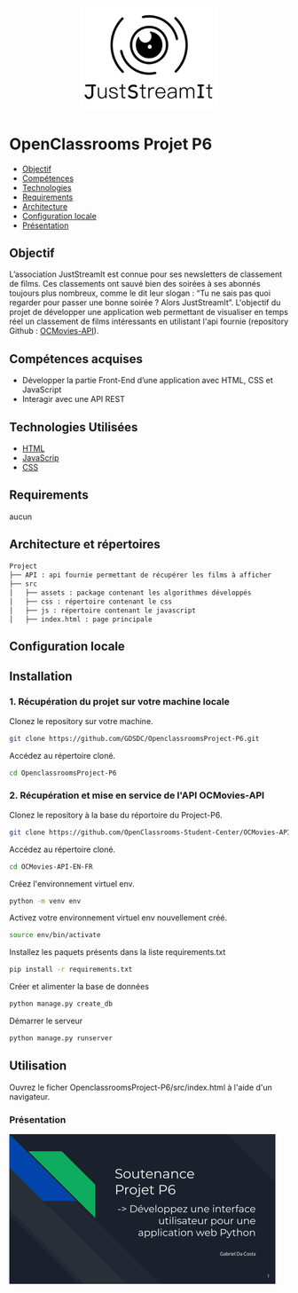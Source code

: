 <h3 align="center">
    <img alt="Logo" title="#logo" width="250px" src="/assets/16004298163529_P5.png">
    <br>
</h3>


# OpenClassrooms Projet P6

- [Objectif](#obj)
- [Compétences](#competences)
- [Technologies](#techs)
- [Requirements](#reqs)
- [Architecture](#architecture)
- [Configuration locale](#localconfig)
- [Présentation](#presentation)

<a id="obj"></a>
## Objectif

L’association JustStreamIt est connue pour ses newsletters de classement de films. Ces classements ont sauvé bien des soirées à ses abonnés toujours plus nombreux, comme le dit leur slogan : “Tu ne sais pas quoi regarder pour passer une bonne soirée ? Alors JustStreamIt”. 
L'objectif du projet de développer une application web permettant de visualiser en temps réel un classement de films intéressants en utilistant l'api fournie (repository Github : [OCMovies-API](https://github.com/OpenClassrooms-Student-Center/OCMovies-API-EN-FR)).

<a id="competences"></a>
## Compétences acquises
- Développer la partie Front-End d’une application avec HTML, CSS et JavaScript
- Interagir avec une API REST

<a id="techs"></a>
## Technologies Utilisées
- [HTML](https://developer.mozilla.org/fr/docs/Web/HTML)
- [JavaScrip](https://developer.mozilla.org/fr/docs/Web/JavaScript)
- [CSS](https://developer.mozilla.org/fr/docs/Web/CSS)

<a id="reqs"></a>
## Requirements
aucun

<a id="architecture"></a>
## Architecture et répertoires
```
Project
├── API : api fournie permettant de récupérer les films à afficher
├── src
│   ├── assets : package contenant les algorithmes développés
│   ├── css : répertoire contenant le css
│   ├── js : répertoire contenant le javascript
│   ├── index.html : page principale
```

<a id="localconfig"></a>
## Configuration locale
## Installation

### 1. Récupération du projet sur votre machine locale

Clonez le repository sur votre machine.

```bash
git clone https://github.com/GDSDC/OpenclassroomsProject-P6.git
```

Accédez au répertoire cloné.
```bash
cd OpenclassroomsProject-P6
```

### 2. Récupération et mise en service de l'API OCMovies-API

Clonez le repository à la base du réportoire du Project-P6.

```bash
git clone https://github.com/OpenClassrooms-Student-Center/OCMovies-API-EN-FR.git
```

Accédez au répertoire cloné.
```bash
cd OCMovies-API-EN-FR
```

Créez l'environnement virtuel env.
```bash
python -m venv env
```

Activez votre environnement virtuel env nouvellement créé.
```bash
source env/bin/activate
```

Installez les paquets présents dans la liste requirements.txt
```bash
pip install -r requirements.txt
```

Créer et alimenter la base de données
```bash
python manage.py create_db
```

Démarrer le serveur
```bash
python manage.py runserver
```


## Utilisation

Ouvrez le ficher OpenclassroomsProject-P6/src/index.html à l'aide d'un navigateur.


<a id="presentation"></a>
### Présentation

[<img alt="presentation" width="480px" src="/assets/presentation.png">](https://docs.google.com/presentation/d/e/2PACX-1vTSUxaJ2euwfwH8mSxhuextNAM0EVNOrpA11h7_2QxJR-eYARsewN8XxMk4ULvYtevuFTQ3FMvCgFQ8/pub?start=true&loop=false&delayms=5000)




